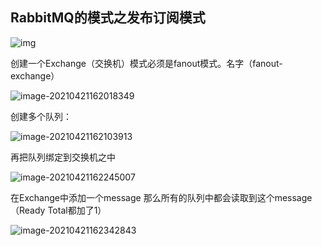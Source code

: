 

## RabbitMQ的模式之发布订阅模式

![img](https://cdn.jsdelivr.net/gh/kongbaizz/myimages/images3/20210423134107.png)

创建一个Exchange（交换机）模式必须是fanout模式。名字（fanout-exchange）

![image-20210421162018349](https://cdn.jsdelivr.net/gh/kongbaizz/myimages/images3/20210423134009.png)



创建多个队列：

![image-20210421162103913](https://cdn.jsdelivr.net/gh/kongbaizz/myimages/images3/20210423134012.png)

再把队列绑定到交换机之中

![image-20210421162245007](https://cdn.jsdelivr.net/gh/kongbaizz/myimages/images3/20210423134039.png)



在Exchange中添加一个message 那么所有的队列中都会读取到这个message（Ready Total都加了1）

![image-20210421162342843](https://cdn.jsdelivr.net/gh/kongbaizz/myimages/images3/20210423134044.png)